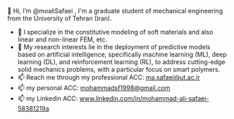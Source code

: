  👋 Hi, I’m @moaliSafaei , I'm a graduate student of mechanical engineering from the University of Tehran (Iran). 
- 👀 I specialize in the constitutive modeling of soft materials and also linear and non-linear FEM, etc.
- 🌱 My research interests lie in the deployment of predictive models based on artificial intelligence, specifically machine learning (ML), 
    deep learning (DL), and reinforcement learning (RL), to address cutting-edge solid mechanics problems, with a particular focus on smart polymers.
- 📫 Reach me through my professional ACC: ma.safaei@ut.ac.ir
- 📫  my personal ACC:                     mohammadsf1998@gmail.com
- 📫  my Linkedin ACC:                     www.linkedin.com/in/mohammad-ali-safaei-58381219a
<!---
moaliSafaei/moaliSafaei is a ✨ special ✨ repository because its `README.md` (this file) appears on your GitHub profile.
You can click the Preview link to take a look at your changes.
--->
